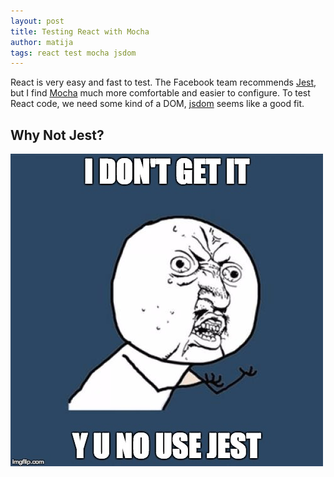```yaml
---
layout: post
title: Testing React with Mocha
author: matija
tags: react test mocha jsdom
---
```


React is very easy and fast to test. The Facebook team recommends [Jest], but I find [Mocha] much more comfortable and easier to configure. To test React code, we need some kind of a DOM, [jsdom] seems like a good fit.

## Why Not Jest?

![I DON'T GET IT, Y U NO USE JEST](/images/yunousejest.png)

[jest]: http://facebook.github.io/jest/
[mocha]: http://mochajs.org/
[jsdom]: https://github.com/tmpvar/jsdom
